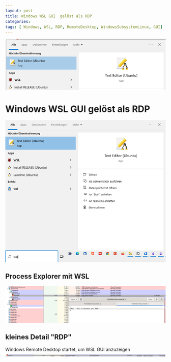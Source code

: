 ```yaml
---
layout: post
title: Windows WSL GUI  gelöst als RDP
categories: 
tags: [ Windows, WSL, RDP, RemoteDesktop, WindowsSubsystemLinux, GUI]
---
```


![](../pics/2024-05-17-win_wsl_gui_image_1_20240517160241.png)
# Windows WSL GUI gelöst als RDP 


![2024-05-17_win_wsl_gui_image_1_20240517093536](../pics/2024-05-17-win_wsl_gui_image_2_20240517160241.png)

## Process Explorer mit WSL 

![2024-05-17_win_wsl_gui_image_2_20240517093536](../pics/2024-05-17-win_wsl_gui_image_3_20240517160241.png)

## kleines Detail "RDP"

Windows Remote Desktop startet, um WSL GUI anzuzeigen 
![2024-05-17_win_wsl_gui_image_3_20240517093532](../pics/2024-05-17-win_wsl_gui_image_4_20240517160241.png)

